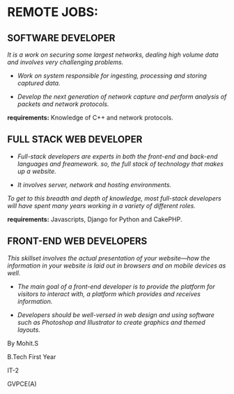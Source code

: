 # REMOTE JOBS:

## SOFTWARE DEVELOPER

*It is a work on securing some largest networks, dealing high volume data and involves very challenging problems.*

* *Work on system responsible for ingesting, processing and storing captured data.*

* *Develop the next generation of network capture and perform analysis of packets and network protocols.*

**requirements:** Knowledge of C++ and network protocols.

## FULL STACK WEB DEVELOPER

* *Full-stack developers are experts in both the front-end and back-end languages and freamework. so, the full stack of technology that makes up a website.*

* *It involves server, network and hosting environments.*

*To get to this breadth and depth of knowledge, most full-stack developers will have spent many years working in a variety of different roles.*

**requirements:** Javascripts, Django for Python and CakePHP.

## FRONT-END WEB DEVELOPERS

*This skillset involves the actual presentation of your website—how the information in your website is laid out in browsers and on mobile devices as well.*

* *The main goal of a front-end developer is to provide the platform for visitors to interact with, a platform which provides and receives information.*

* *Developers should be well-versed in web design and using software such as Photoshop and Illustrator to create graphics and themed layouts.*

By Mohit.S

B.Tech First Year

IT-2

GVPCE(A)
